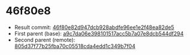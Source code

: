 # 46f80e8
- Result commit: [46f80e82d947dcb928abdfe96ee1e2f48ea82de5](https://github.com/MarlinFirmware/Marlin/commit/46f80e82d947dcb928abdfe96ee1e2f48ea82de5)
- First parent (base): [a9c7da06e398101517acc5b7a07e8dcb544df294](https://github.com/MarlinFirmware/Marlin/commit/a9c7da06e398101517acc5b7a07e8dcb544df294)
- Second parent (remote): [805d37f77b25fba70c05518cda4edd1c349b7f04](https://github.com/MarlinFirmware/Marlin/commit/805d37f77b25fba70c05518cda4edd1c349b7f04)
